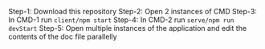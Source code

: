 Step-1: Download this repository
Step-2: Open 2 instances of CMD
Step-3: In CMD-1 run <code>client/npm start</code>
Step-4: In CMD-2 run <code>serve/npm run devStart</code>
Step-5: Open multiple instances of the application and edit the contents of the doc file parallelly
